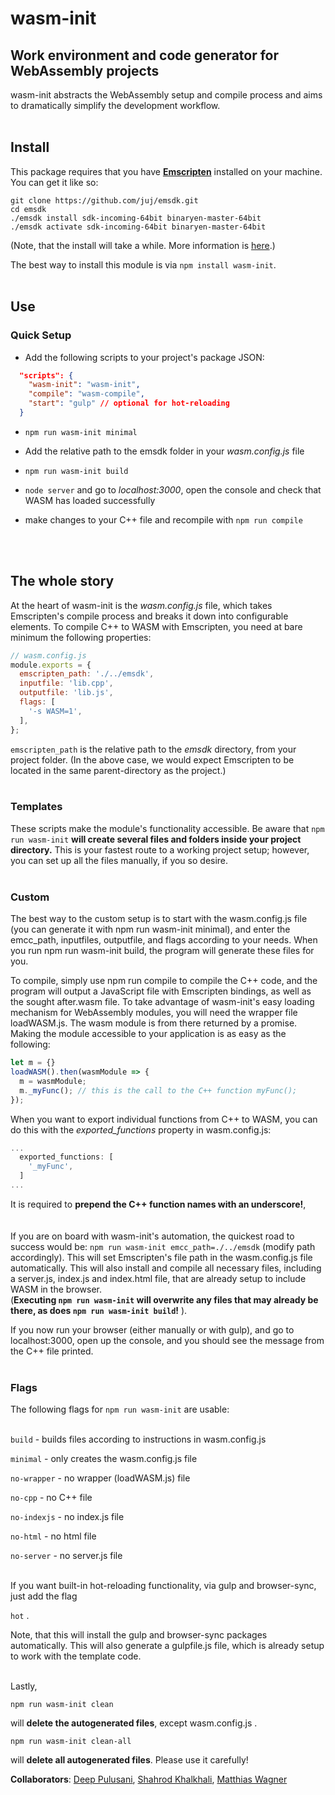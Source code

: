 # **wasm-init**

## Work environment and code generator for WebAssembly projects

wasm-init abstracts the WebAssembly setup and compile process and aims to dramatically simplify the development workflow.
<br><br>
## **Install**

This package requires that you have [**Emscripten**](https://github.com/juj/emsdk.git) installed on your machine. You can get it like so:
```
git clone https://github.com/juj/emsdk.git
cd emsdk
./emsdk install sdk-incoming-64bit binaryen-master-64bit
./emsdk activate sdk-incoming-64bit binaryen-master-64bit
```
(Note, that the install will take a while. More information is [here](http://webassembly.org/getting-started/developers-guide/).)


The best way to install this module is via `npm install wasm-init`.
<br><br>

## **Use**

### **Quick Setup**

* Add the following scripts to your project's package JSON: 
```json
  "scripts": {
    "wasm-init": "wasm-init",
    "compile": "wasm-compile",
    "start": "gulp" // optional for hot-reloading
  }
```

* `npm run wasm-init minimal`

* Add the relative path to the emsdk folder in your *wasm.config.js* file

* `npm run wasm-init build`

* `node server` and go to *localhost:3000*, open the console and check that WASM has loaded successfully

* make changes to your C++ file and recompile with `npm run compile`
<br>
<br>

## **The whole story**

At the heart of wasm-init is the *wasm.config.js* file, which takes Emscripten's compile process and breaks it down into configurable elements. To compile C++ to WASM with Emscripten, you need at bare minimum the following properties:
```javascript
// wasm.config.js
module.exports = {
  emscripten_path: './../emsdk',
  inputfile: 'lib.cpp',
  outputfile: 'lib.js',
  flags: [
    '-s WASM=1',
  ],
};
```
`emscripten_path` is the relative path to the *emsdk* directory, from your project folder. (In the above case, we would expect Emscripten to be located in the same parent-directory as the project.)
<br>
<br>

### **Templates**
These scripts make the module's functionality accessible. Be aware that `npm run wasm-init` **will create several files and folders inside your project directory.** This is your fastest route to a working project setup; however, you can set up all the files manually, if you so desire.
<br>
<br>
### **Custom**
The best way to the custom setup is to start with the wasm.config.js file (you can generate it with npm run wasm-init minimal), and enter the emcc_path, inputfiles, outputfile, and flags according to your needs. When you run npm run wasm-init build, the program will generate these files for you.

To compile, simply use npm run compile to compile the C++ code, and the program will output a JavaScript file with Emscripten bindings, as well as the sought after.wasm file. To take advantage of wasm-init's easy loading mechanism for WebAssembly modules, you will need the wrapper file loadWASM.js. The wasm module is from there returned by a promise. Making the module accessible to your application is as easy as the following:
```javascript
let m = {}
loadWASM().then(wasmModule => {
  m = wasmModule;
  m._myFunc(); // this is the call to the C++ function myFunc();
});
```

When you want to export individual functions from C++ to WASM, you can do this with the *exported_functions* property in wasm.config.js:
```javascript
...
  exported_functions: [
    '_myFunc',
  ]
...
```
It is required to **prepend the C++ function names with an underscore!**, 
<br><br><br>
If you are on board with wasm-init's automation, the quickest road to success would be:
`npm run wasm-init emcc_path=./../emsdk` (modify path accordingly). This will set Emscripten's file path in the wasm.config.js file automatically. This will also install and compile all necessary files, including a server.js, index.js and index.html file, that are already setup to include WASM in the browser. <br>
(**Executing `npm run wasm-init` will overwrite any files that may already be there, as does `npm run wasm-init build`!** ).

If you now run your browser (either manually or with gulp), and go to localhost:3000, open up the console, and you should see the message from the C++ file printed.
<br><br>
### **Flags**
The following flags for `npm run wasm-init` are usable:
<br><br> 

`build`       - builds files according to instructions in wasm.config.js

`minimal`     - only creates the wasm.config.js file

`no-wrapper`  - no wrapper (loadWASM.js) file

`no-cpp`      - no C++ file

`no-indexjs`  - no index.js file

`no-html`     - no html file

`no-server`   - no server.js file

<br>
If you want built-in hot-reloading functionality, via gulp and browser-sync, just add the flag 

`hot` .

Note, that this will install the gulp and browser-sync packages automatically. This will also generate a gulpfile.js file, which is already setup to work with the template code.

<br>
Lastly,

`npm run wasm-init clean`

will **delete the autogenerated files**, except wasm.config.js .

`npm run wasm-init clean-all`

will **delete all autogenerated files**. Please use it carefully!


**Collaborators**: [Deep Pulusani](https://github.com/sdeep27), [Shahrod Khalkhali](https://github.com/shahrodkh), [Matthias Wagner](https://github.com/matzewagner)
